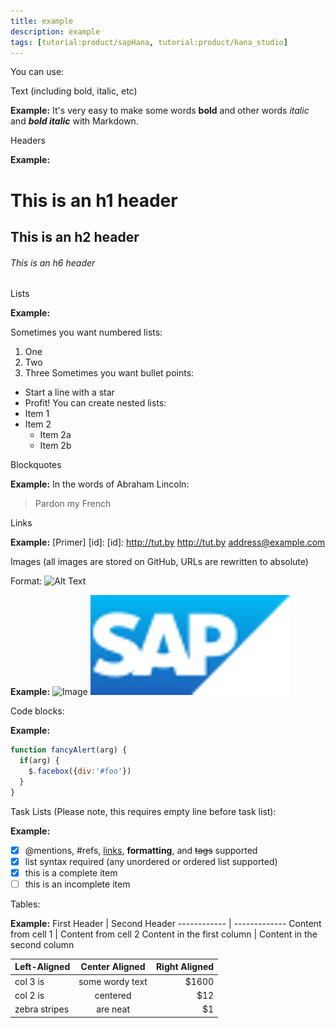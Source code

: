 ```yaml
---
title: example
description: example
tags: [tutorial:product/sapHana, tutorial:product/hana_studio]
---
```


You can use:

Text (including bold, italic, etc)

  **Example:** 
It's very easy to make some words **bold** and other words *italic* and ***bold italic*** with Markdown.

Headers

  **Example:** 
# This is an h1 header
## This is an h2 header
###### This is an h6 header

Lists

  **Example:** 
  
Sometimes you want numbered lists:

1. One
2. Two
3. Three
Sometimes you want bullet points:
* Start a line with a star
* Profit!
You can create nested lists:
* Item 1
* Item 2
  * Item 2a
  * Item 2b
  
Blockquotes

  **Example:** 
In the words of Abraham Lincoln:
> Pardon my French

Links

  **Example:** 
[Primer] [id]:
[id]: http://tut.by
<http://tut.by>
<address@example.com>

Images (all images are stored on GitHub, URLs are rewritten to absolute)

Format: ![Alt Text](url)

  **Example:** 
![Image](https://octodex.github.com/images/yaktocat.png)
![Example](/img/cq5dam.thumbnail.319.319.png)

Code blocks:

  **Example:** 
```javascript
function fancyAlert(arg) {
  if(arg) {
    $.facebox({div:'#foo'})
  }
}
```
Task Lists (Please note, this requires empty line before task list):

  **Example:** 
- [x] @mentions, #refs, [links](), **formatting**, and <del>tags</del> supported
- [x] list syntax required (any unordered or ordered list supported)
- [x] this is a complete item
- [ ] this is an incomplete item

Tables:

  **Example:** 
First Header | Second Header
------------ | -------------
Content from cell 1 | Content from cell 2
Content in the first column | Content in the second column

| Left-Aligned  | Center Aligned  | Right Aligned |
| :------------ |:---------------:| -----:|
| col 3 is      | some wordy text | $1600 |
| col 2 is      | centered        |   $12 |
| zebra stripes | are neat        |    $1 |
